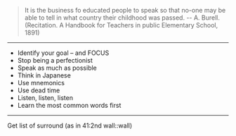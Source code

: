 > It is the business fo educated people to speak so that no-one may be able to tell in what country their childhood was passed. -- A. Burell. (Recitation. A Handbook for Teachers in public Elementary School, 1891)

------------------------------

- Identify your goal – and FOCUS
- Stop being a perfectionist
- Speak as much as possible
- Think in Japanese
- Use mnemonics
- Use dead time
- Listen, listen, listen
- Learn the most common words first


------------------------------



Get list of surround (as in 41:2nd wall::wall)
